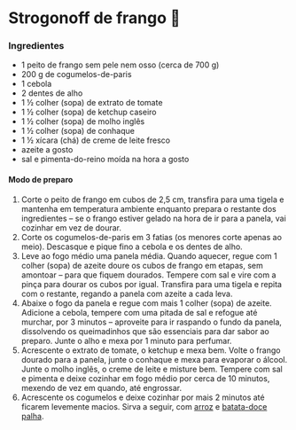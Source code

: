 # Strogonoff de frango :chicken: #	

### Ingredientes

- 1 peito de frango  sem pele nem osso (cerca de 700 g)
- 200 g de cogumelos-de-paris
- 1 cebola
- 2 dentes de alho
- 1 ½ colher (sopa) de extrato de tomate
- 1 ½ colher (sopa) de ketchup caseiro
- 1 ½ colher (sopa) de molho inglês
- 1 ½ colher (sopa) de conhaque
- 1 ½ xícara (chá) de creme de leite fresco
- azeite a gosto
- sal e pimenta-do-reino moída na hora a gosto

#### Modo de preparo

1. Corte o peito de frango em cubos de 2,5 cm, transfira para uma  tigela e mantenha em temperatura ambiente enquanto prepara o restante  dos ingredientes – se o frango estiver gelado na hora de ir para a  panela, vai cozinhar em vez de dourar.
2. Corte os cogumelos-de-paris em 3 fatias (os menores corte apenas ao meio). Descasque e pique fino a cebola e os dentes de alho.
3. Leve ao fogo médio uma panela média. Quando aquecer, regue com 1  colher (sopa) de azeite doure os cubos de frango em etapas, sem amontoar – para que fiquem dourados. Tempere com sal e vire com a pinça para  dourar os cubos por igual. Transfira para uma tigela e repita com o  restante, regando a panela com azeite a cada leva.
4. Abaixe o fogo da panela e regue com mais 1 colher (sopa) de azeite.  Adicione a cebola, tempere com uma pitada de sal e refogue até murchar,  por 3 minutos – aproveite para ir raspando o fundo da panela,  dissolvendo os queimadinhos que são essenciais para dar sabor ao  preparo. Junte o alho e mexa por 1 minuto para perfumar. 
5. Acrescente o extrato de tomate, o ketchup e mexa bem. Volte o frango dourado para a panela, junte o conhaque e mexa para evaporar o álcool.  Junte o molho inglês, o creme de leite e misture bem. Tempere com sal e  pimenta e deixe cozinhar em fogo médio por cerca de 10 minutos, mexendo  de vez em quando, até engrossar.
6. Acrescente os cogumelos e deixe cozinhar por mais 2 minutos até ficarem levemente macios. Sirva a seguir, com [arroz](https://www.panelinha.com.br/receita/arroz-branco-para-4) e [batata-doce palha](https://www.panelinha.com.br/receita/Batata-doce-palha-assada).